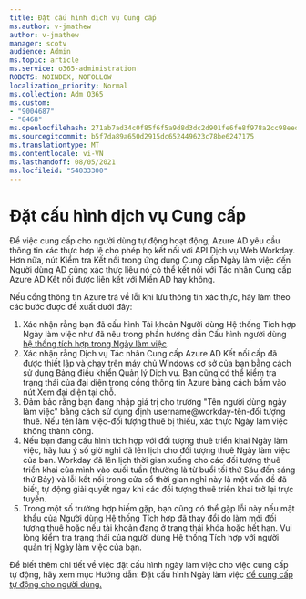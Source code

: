```yaml
---
title: Đặt cấu hình dịch vụ Cung cấp
ms.author: v-jmathew
author: v-jmathew
manager: scotv
audience: Admin
ms.topic: article
ms.service: o365-administration
ROBOTS: NOINDEX, NOFOLLOW
localization_priority: Normal
ms.collection: Adm_O365
ms.custom:
- "9004687"
- "8468"
ms.openlocfilehash: 271ab7ad34c0f85f6f5a9d8d3dc2d901fe6fe8f978a2cc98eed986f594036f17
ms.sourcegitcommit: b5f7da89a650d2915dc652449623c78be6247175
ms.translationtype: MT
ms.contentlocale: vi-VN
ms.lasthandoff: 08/05/2021
ms.locfileid: "54033300"
---
```

# <a name="configuring-the-provision-service"></a>Đặt cấu hình dịch vụ Cung cấp

Để việc cung cấp cho người dùng tự động hoạt động, Azure AD yêu cầu thông tin xác thực hợp lệ cho phép họ kết nối với API Dịch vụ Web Workday. Hơn nữa, nút Kiểm tra Kết nối trong ứng dụng Cung cấp Ngày làm việc đến Người dùng AD cũng xác thực liệu nó có thể kết nối với Tác nhân Cung cấp Azure AD Kết nối được liên kết với Miền AD hay không.

Nếu cổng thông tin Azure trả về lỗi khi lưu thông tin xác thực, hãy làm theo các bước được đề xuất dưới đây:

1. Xác nhận rằng bạn đã cấu hình Tài khoản Người dùng Hệ thống Tích hợp Ngày làm việc như đã nêu trong phần hướng dẫn Cấu hình người dùng [hệ thống tích hợp trong Ngày làm việc](https://docs.microsoft.com/azure/active-directory/saas-apps/workday-inbound-tutorial).
2. Xác nhận rằng Dịch vụ Tác nhân Cung cấp Azure AD Kết nối cấp đã được thiết lập và chạy trên máy chủ Windows cơ sở của bạn bằng cách sử dụng Bảng điều khiển Quản lý Dịch vụ. Bạn cũng có thể kiểm tra trạng thái của đại diện trong cổng thông tin Azure bằng cách bấm vào nút Xem đại diện tại chỗ.
3. Đảm bảo rằng bạn đang nhập giá trị cho trường "Tên người dùng ngày làm việc" bằng cách sử dụng định username@workday-tên-đối tượng thuê. Nếu tên làm việc-đối tượng thuê bị thiếu, xác thực Ngày làm việc không thành công.
4. Nếu bạn đang cấu hình tích hợp với đối tượng thuê triển khai Ngày làm việc, hãy lưu ý số giờ nghỉ đã lên lịch cho đối tượng thuê Ngày làm việc của bạn. Workday đã lên lịch thời gian xuống cho các đối tượng thuê triển khai của mình vào cuối tuần (thường là từ buổi tối thứ Sáu đến sáng thứ Bảy) và lỗi kết nối trong cửa sổ thời gian nghỉ này là một vấn đề đã biết, tự động giải quyết ngay khi các đối tượng thuê triển khai trở lại trực tuyến.
5. Trong một số trường hợp hiếm gặp, bạn cũng có thể gặp lỗi này nếu mật khẩu của Người dùng Hệ thống Tích hợp đã thay đổi do làm mới đối tượng thuê hoặc nếu tài khoản đang ở trạng thái khóa hoặc hết hạn. Vui lòng kiểm tra trạng thái của người dùng Hệ thống Tích hợp với người quản trị Ngày làm việc của bạn.

Để biết thêm chi tiết về việc đặt cấu hình ngày làm việc cho việc cung cấp tự động, hãy xem mục Hướng dẫn: Đặt cấu hình Ngày làm việc [để cung cấp tự động cho người dùng.](https://docs.microsoft.com/azure/active-directory/saas-apps/workday-inbound-tutorial)
